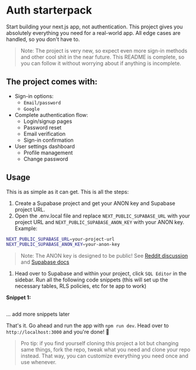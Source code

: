 # Auth starterpack

Start building your next.js app, not authentication. This project gives you absolutely everything you need for a real-world app. All edge cases are handled, so you don't have to.

> Note: The project is very new, so expect even more sign-in methods and other cool shit in the near future. This README is complete, so you can follow it without worrying about if anything is incomplete.

## The project comes with:
- Sign-in options:
    - `Email/password`
    - `Google`
- Complete authentication flow:
  - Login/signup pages
  - Password reset
  - Email verification
  - Sign-in confirmation
- User settings dashboard
  - Profile management
  - Change password
  
## Usage
This is as simple as it can get. This is all the steps:
1. Create a Supabase project and get your ANON key and Supabase project URL.
2. Open the .env.local file and replace `NEXT_PUBLIC_SUPABASE_URL` with your project URL and `NEXT_PUBLIC_SUPABASE_ANON_KEY` with your ANON key. Example:
```bash
NEXT_PUBLIC_SUPABASE_URL=your-project-url
NEXT_PUBLIC_SUPABASE_ANON_KEY=your-anon-key
```
> Note: The ANON key is designed to be public! See [Reddit discussion](https://www.reddit.com/r/Supabase/comments/1fcndq7/is_it_safe_to_expose_my_supabase_url_and/) and [Supabase docs](https://supabase.com/docs/guides/api/api-keys) 
1. Head over to Supabase and within your project, click `SQL Editor` in the sidebar. Run all the following code snippets (this will set up the necessary tables, RLS policies, etc for te app to work)

**Snippet 1:**
```sql

```
... add more snippets later

That's it. Go ahead and run the app with `npm run dev`. Head over to `http://localhost:3000` and you're done! 🎉

> Pro tip: if you find yourself cloning this project a lot but changing same things, fork the repo, tweak what you need and clone your repo instead. That way, you can customize everything you need once and use whenever.